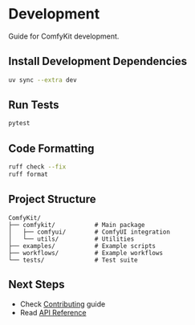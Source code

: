 # Development

Guide for ComfyKit development.

## Install Development Dependencies

```bash
uv sync --extra dev
```

## Run Tests

```bash
pytest
```

## Code Formatting

```bash
ruff check --fix
ruff format
```

## Project Structure

```
ComfyKit/
├── comfykit/           # Main package
│   ├── comfyui/        # ComfyUI integration
│   └── utils/          # Utilities
├── examples/           # Example scripts
├── workflows/          # Example workflows
└── tests/              # Test suite
```

## Next Steps

- Check [Contributing](contributing.md) guide
- Read [API Reference](api-reference.md)

